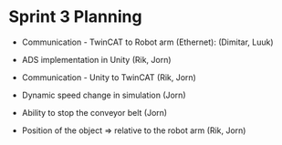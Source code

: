 # Sprint 3 Planning

- Communication - TwinCAT to Robot arm (Ethernet): (Dimitar, Luuk)

- ADS implementation in Unity (Rik, Jorn)

- Communication - Unity to TwinCAT (Rik, Jorn)

- Dynamic speed change in simulation (Jorn)

- Ability to stop the conveyor belt (Jorn)

- Position of the object => relative to the robot arm (Rik, Jorn)